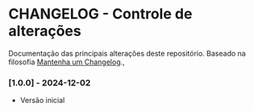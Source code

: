 # CHANGELOG - Controle de alterações

Documentação das principais alterações deste repositório.
Baseado na filosofia [Mantenha um Changelog](https://keepachangelog.com/pt-BR/1.0.0/).,

### [1.0.0] - 2024-12-02

- Versão inicial 
